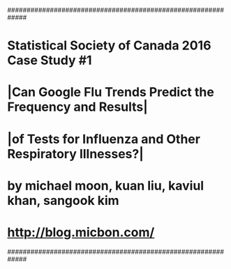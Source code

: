 #############################################################
# Statistical Society of Canada 2016 Case Study #1          #
# |Can Google Flu Trends Predict the Frequency and Results| #
# |of Tests for Influenza and Other Respiratory Illnesses?| #
# by michael moon, kuan liu, kaviul khan, sangook kim       #
# http://blog.micbon.com/                                   #
#############################################################
